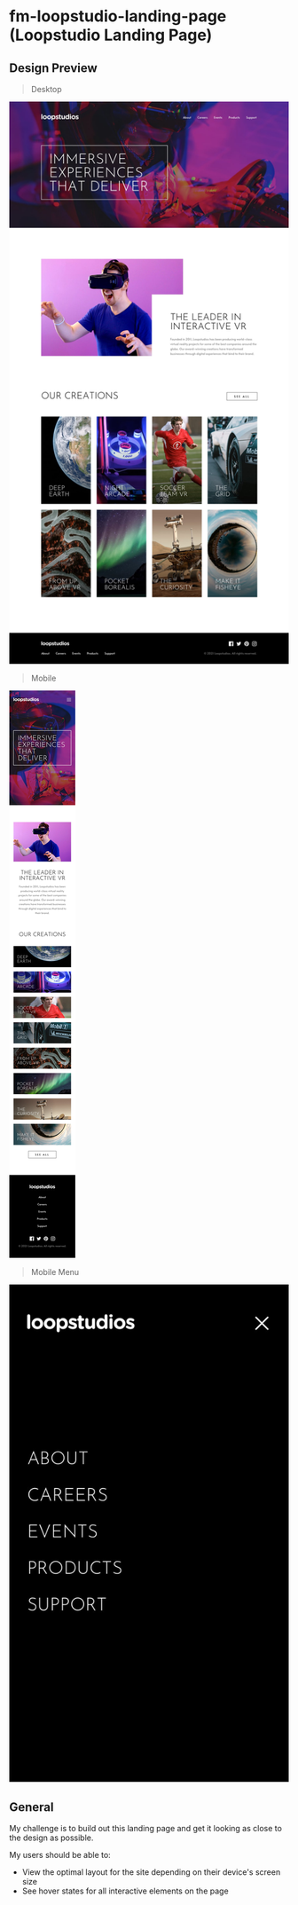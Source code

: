 # fm-loopstudio-landing-page (Loopstudio Landing Page)

## Design Preview

> Desktop

![Desktop Design](./design/desktop-design.jpg)

> Mobile

![Mobile Design](./design/mobile-design.jpg)

> Mobile Menu

![Mobile Menu](./design/mobile-menu.jpg)

## General

My challenge is to build out this landing page and get it looking as close to the design as possible.

My users should be able to:

- View the optimal layout for the site depending on their device's screen size
- See hover states for all interactive elements on the page